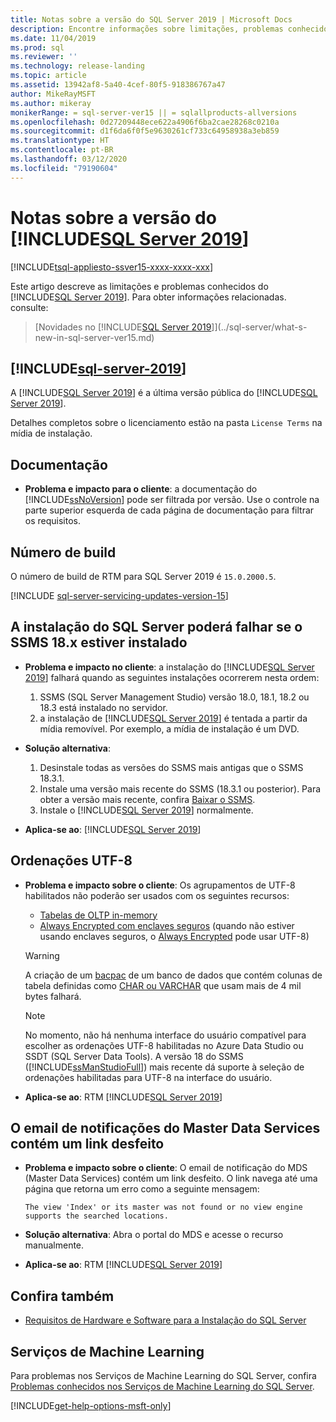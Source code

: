 ```yaml
---
title: Notas sobre a versão do SQL Server 2019 | Microsoft Docs
description: Encontre informações sobre limitações, problemas conhecidos, recursos de ajuda e outras notas sobre a versão do SQL Server 2019 (15.x).
ms.date: 11/04/2019
ms.prod: sql
ms.reviewer: ''
ms.technology: release-landing
ms.topic: article
ms.assetid: 13942af8-5a40-4cef-80f5-918386767a47
author: MikeRayMSFT
ms.author: mikeray
monikerRange: = sql-server-ver15 || = sqlallproducts-allversions
ms.openlocfilehash: 0d27209448ece622a4906f6ba2cae28268c0210a
ms.sourcegitcommit: d1f6da6f0f5e9630261cf733c64958938a3eb859
ms.translationtype: HT
ms.contentlocale: pt-BR
ms.lasthandoff: 03/12/2020
ms.locfileid: "79190604"
---
```

# <a name="sql-server-2019-release-notes"></a>Notas sobre a versão do [!INCLUDE[SQL Server 2019](../includes/sssqlv15-md.md)]
[!INCLUDE[tsql-appliesto-ssver15-xxxx-xxxx-xxx](../includes/tsql-appliesto-ssver15-xxxx-xxxx-xxx.md)]

Este artigo descreve as limitações e problemas conhecidos do [!INCLUDE[SQL Server 2019](../includes/sssqlv15-md.md)]. Para obter informações relacionadas. consulte:

> [Novidades no [!INCLUDE[SQL Server 2019](../includes/sssqlv15-md.md)]](../sql-server/what-s-new-in-sql-server-ver15.md)

## [!INCLUDE[sql-server-2019](../includes/sssqlv15-md.md)]

A [!INCLUDE[SQL Server 2019](../includes/sssqlv15-md.md)] é a última versão pública do [!INCLUDE[SQL Server 2019](../includes/ssnoversion-md.md)].

Detalhes completos sobre o licenciamento estão na pasta `License Terms` na mídia de instalação.

## <a name="documentation"></a>Documentação

- **Problema e impacto para o cliente**: a documentação do [!INCLUDE[ssNoVersion](../includes/ssnoversion-md.md)] pode ser filtrada por versão. Use o controle na parte superior esquerda de cada página de documentação para filtrar os requisitos.

## <a name="build-number"></a>Número de build

O número de build de RTM para SQL Server 2019 é `15.0.2000.5`.

[!INCLUDE [sql-server-servicing-updates-version-15](../includes/sql-server-servicing-updates-version-15.md)]

## <a name="sql-server-installation-may-fail-if-ssms-18x-is-installed"></a>A instalação do SQL Server poderá falhar se o SSMS 18.x estiver instalado

- **Problema e impacto no cliente**: a instalação do [!INCLUDE[SQL Server 2019](../includes/sssqlv15-md.md)] falhará quando as seguintes instalações ocorrerem nesta ordem:
  1. SSMS (SQL Server Management Studio) versão 18.0, 18.1, 18.2 ou 18.3 está instalado no servidor.
  1. a instalação de [!INCLUDE[SQL Server 2019](../includes/sssqlv15-md.md)] é tentada a partir da mídia removível. Por exemplo, a mídia de instalação é um DVD.

- **Solução alternativa**:
  1. Desinstale todas as versões do SSMS mais antigas que o SSMS 18.3.1.
  1. Instale uma versão mais recente do SSMS (18.3.1 ou posterior). Para obter a versão mais recente, confira [Baixar o SSMS](../ssms/download-sql-server-management-studio-ssms.md).
  1. Instale o [!INCLUDE[SQL Server 2019](../includes/sssqlv15-md.md)] normalmente.

- **Aplica-se ao**: [!INCLUDE[SQL Server 2019](../includes/sssqlv15-md.md)]

## <a name="utf-8-collations"></a>Ordenações UTF-8

- **Problema e impacto sobre o cliente**: Os agrupamentos de UTF-8 habilitados não poderão ser usados com os seguintes recursos:
  - [Tabelas de OLTP in-memory](../relational-databases/in-memory-oltp/introduction-to-memory-optimized-tables.md)
  - [Always Encrypted com enclaves seguros](../relational-databases/security/encryption/always-encrypted-enclaves.md) (quando não estiver usando enclaves seguros, o [Always Encrypted](../relational-databases/security/encryption/always-encrypted-database-engine.md) pode usar UTF-8)

  > [!WARNING]
  > A criação de um [bacpac](../relational-databases/data-tier-applications/data-tier-applications.md#bacpac) de um banco de dados que contém colunas de tabela definidas como [CHAR ou VARCHAR](../t-sql/data-types/char-and-varchar-transact-sql.md) que usam mais de 4 mil bytes falhará.
  
  > [!NOTE]
  > No momento, não há nenhuma interface do usuário compatível para escolher as ordenações UTF-8 habilitadas no Azure Data Studio ou SSDT (SQL Server Data Tools). A versão 18 do SSMS ([!INCLUDE[ssManStudioFull](../includes/ssmanstudiofull-md.md)]) mais recente dá suporte à seleção de ordenações habilitadas para UTF-8 na interface do usuário.

- **Aplica-se ao**: RTM [!INCLUDE[SQL Server 2019](../includes/sssqlv15-md.md)]

## <a name="master-data-service-notification-email-contains-broken-link"></a>O email de notificações do Master Data Services contém um link desfeito

- **Problema e impacto sobre o cliente**: O email de notificação do MDS (Master Data Services) contém um link desfeito. O link navega até uma página que retorna um erro como a seguinte mensagem:

   `The view 'Index' or its master was not found or no view engine supports the searched locations.`

- **Solução alternativa**: Abra o portal do MDS e acesse o recurso manualmente.

- **Aplica-se ao**: RTM [!INCLUDE[SQL Server 2019](../includes/sssqlv15-md.md)]

## <a name="see-also"></a>Confira também

- [Requisitos de Hardware e Software para a Instalação do SQL Server](../sql-server/install/hardware-and-software-requirements-for-installing-sql-server-ver15.md)

## <a name="machine-learning-services"></a>Serviços de Machine Learning

Para problemas nos Serviços de Machine Learning do SQL Server, confira [Problemas conhecidos nos Serviços de Machine Learning do SQL Server](../advanced-analytics/known-issues-for-sql-server-machine-learning-services.md).

[!INCLUDE[get-help-options-msft-only](../includes/paragraph-content/get-help-options.md)]
